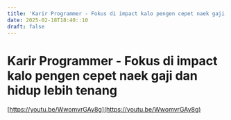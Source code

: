 ```yaml
---
title: 'Karir Programmer - Fokus di impact kalo pengen cepet naek gaji dan hidup lebih tenang'
date: 2025-02-18T18:40::10
draft: false
---
```


# Karir Programmer - Fokus di impact kalo pengen cepet naek gaji dan hidup lebih tenang

[https://youtu.be/WwomvrGAy8g](https://youtu.be/WwomvrGAy8g)
